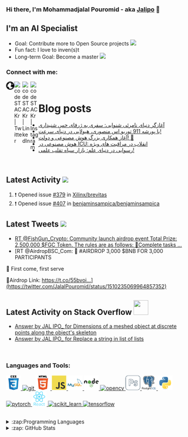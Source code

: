 ### Hi there, I'm Mohammadjalal Pouromid - aka [Jalipo][website] 👋
## I'm an AI Specialist

 
- Goal: Contribute more to Open Source projects <img src="https://media.giphy.com/media/WUlplcMpOCEmTGBtBW/giphy.gif" width="30">
- Fun fact: I love to inven(s)t
- Long-term Goal: Become a master <img src="https://media.giphy.com/media/BMyEGC1ZzwS6W2cc5n/giphy.gif"  width="30" >

### Connect with me:

[<img align="left" alt="codeSTACKr.com" width="22px" src="https://raw.githubusercontent.com/iconic/open-iconic/master/svg/globe.svg" />][website]
[<img align="left" alt="codeSTACKr | Twitter" width="22px" src="https://cdn.jsdelivr.net/npm/simple-icons@v3/icons/twitter.svg" />][twitter]
[<img align="left" alt="codeSTACKr | LinkedIn" width="22px" src="https://cdn.jsdelivr.net/npm/simple-icons@v3/icons/linkedin.svg" />][linkedin]
[<img align="left" alt="codeSTACKr | Instagram" width="22px" src="https://cdn.jsdelivr.net/npm/simple-icons@v3/icons/instagram.svg" />][instagram]

<br />

# Blog posts
<!-- BLOG-POST-LIST:START -->
- [آغازگر دنیای نامرئی شنوایی: سفری به ژرفای حس شنیداری](https://cyberuni.ir/blog/%D8%A2%D8%BA%D8%A7%D8%B2%DA%AF%D8%B1-%D8%AF%D9%86%DB%8C%D8%A7%DB%8C-%D9%86%D8%A7%D9%85%D8%B1%D8%A6%DB%8C-%D8%B4%D9%86%D9%88%D8%A7%DB%8C%DB%8C-%D8%B3%D9%81%D8%B1%DB%8C-%D8%A8%D9%87-%DA%98%D8%B1%D9%81%D8%A7%DB%8C-%D8%AD%D8%B3-%D8%B4%D9%86%DB%8C%D8%AF%D8%A7%D8%B1%DB%8C/)
- [با پورشه 911 توربو اس منصوری، هیولایی در دنیای سرعت!](https://cyberuni.ir/blog/%D8%A8%D8%A7-%D9%BE%D9%88%D8%B1%D8%B4%D9%87-911-%D8%AA%D9%88%D8%B1%D8%A8%D9%88-%D8%A7%D8%B3-%D9%85%D9%86%D8%B5%D9%88%D8%B1%DB%8C-%D9%87%DB%8C%D9%88%D9%84%D8%A7%DB%8C%DB%8C-%D8%AF%D8%B1-%D8%AF%D9%86%DB%8C%D8%A7%DB%8C-%D8%B3%D8%B1%D8%B9%D8%AA/)
- [آغاز همکاری بزرگ هوش مصنوعی و دولت! 🤖](https://cyberuni.ir/blog/%D8%A2%D8%BA%D8%A7%D8%B2-%D9%87%D9%85%DA%A9%D8%A7%D8%B1%DB%8C-%D8%A8%D8%B2%D8%B1%DA%AF-%D9%87%D9%88%D8%B4-%D9%85%D8%B5%D9%86%D9%88%D8%B9%DB%8C-%D9%88-%D8%AF%D9%88%D9%84%D8%AA/)
- [هوش مصنوعی در ICU: انقلاب در مراقبت های ویژه](https://cyberuni.ir/blog/%D9%87%D9%88%D8%B4-%D9%85%D8%B5%D9%86%D9%88%D8%B9%DB%8C-%D8%AF%D8%B1-icu-%D8%A7%D9%86%D9%82%D9%84%D8%A7%D8%A8-%D8%AF%D8%B1-%D9%85%D8%B1%D8%A7%D9%82%D8%A8%D8%AA-%D9%87%D8%A7%DB%8C-%D9%88%DB%8C%DA%98%D9%87/)
- [رسوایی در دنیای علم: بازار سیاه تقلب علمی!](https://cyberuni.ir/blog/%D8%B1%D8%B3%D9%88%D8%A7%DB%8C%DB%8C-%D8%AF%D8%B1-%D8%AF%D9%86%DB%8C%D8%A7%DB%8C-%D8%B9%D9%84%D9%85-%D8%A8%D8%A7%D8%B2%D8%A7%D8%B1-%D8%B3%DB%8C%D8%A7%D9%87-%D8%AA%D9%82%D9%84%D8%A8-%D8%B9%D9%84%D9%85%DB%8C/)
<!-- BLOG-POST-LIST:END -->


<br/>

## Latest Activity <img src="https://raw.githubusercontent.com/innng/innng/master/assets/kyubey.gif" width="80"> 
<!--START_SECTION:activity-->
1. ❗️ Opened issue [#379](https://github.com/Xilinx/brevitas/issues/379) in [Xilinx/brevitas](https://github.com/Xilinx/brevitas)
2. ❗️ Opened issue [#407](https://github.com/benjaminsampica/benjaminsampica/issues/407) in [benjaminsampica/benjaminsampica](https://github.com/benjaminsampica/benjaminsampica)
<!--END_SECTION:activity-->


## Latest Tweets <img src="https://media.giphy.com/media/26BRxIdjE82KNmVJm/giphy.gif" width="30"> 

<!-- TWITTER:START -->
- [RT @FishGun_Crypto: Community launch airdrop event
Total Prize: 2,500,000 $FGC Token. The rules are as follows:
🐡Complete tasks ...](https://twitter.com/JalalPouromid/status/1510434904487743493)
- [RT @AirdropBSC_Com: 🎁 #AIRDROP 3,000 $BNB FOR 3,000 PARTICIPANTS 

🎁 First come, first serve

🔗Airdrop Link: https://t.co/55bvoi...](https://twitter.com/JalalPouromid/status/1510235069964857352)
<!-- TWITTER:END -->

## Latest Activity on Stack Overflow  <img src="https://media.giphy.com/media/ule4vhcY1xEKQ/giphy.gif" height="40" width = '40'> 

<!-- STACKOVERFLOW:START -->
- [Answer by JAL IPO_ for Dimensions of a meshed object at discrete points along the object&#39;s skeleton](https://stackoverflow.com/questions/79000040/dimensions-of-a-meshed-object-at-discrete-points-along-the-objects-skeleton/79051975#79051975)
- [Answer by JAL IPO_ for Replace a string in list of lists](https://stackoverflow.com/questions/13781828/replace-a-string-in-list-of-lists/75055822#75055822)
<!-- STACKOVERFLOW:END -->

<br/>

  <h3 align="left">Languages and Tools:</h3>
<p align="left"> <a href="https://www.w3schools.com/css/" target="_blank"> <img src="https://raw.githubusercontent.com/devicons/devicon/master/icons/css3/css3-original-wordmark.svg" alt="css3" width="40" height="40"/> </a> <a href="https://git-scm.com/" target="_blank"> <img src="https://www.vectorlogo.zone/logos/git-scm/git-scm-icon.svg" alt="git" width="40" height="40"/> </a> <a href="https://www.w3.org/html/" target="_blank"> <img src="https://raw.githubusercontent.com/devicons/devicon/master/icons/html5/html5-original-wordmark.svg" alt="html5" width="40" height="40"/> </a> <a href="https://developer.mozilla.org/en-US/docs/Web/JavaScript" target="_blank"> <img src="https://raw.githubusercontent.com/devicons/devicon/master/icons/javascript/javascript-original.svg" alt="javascript" width="40" height="40"/> </a> <a href="https://www.mysql.com/" target="_blank"> <img src="https://raw.githubusercontent.com/devicons/devicon/master/icons/mysql/mysql-original-wordmark.svg" alt="mysql" width="40" height="40"/> </a> <a href="https://nodejs.org" target="_blank"> <img src="https://raw.githubusercontent.com/devicons/devicon/master/icons/nodejs/nodejs-original-wordmark.svg" alt="nodejs" width="40" height="40"/> </a> <a href="https://opencv.org/" target="_blank"> <img src="https://www.vectorlogo.zone/logos/opencv/opencv-icon.svg" alt="opencv" width="40" height="40"/> </a> <a href="https://www.photoshop.com/en" target="_blank"> <img src="https://raw.githubusercontent.com/devicons/devicon/master/icons/photoshop/photoshop-line.svg" alt="photoshop" width="40" height="40"/> </a> <a href="https://www.postgresql.org" target="_blank"> <img src="https://raw.githubusercontent.com/devicons/devicon/master/icons/postgresql/postgresql-original-wordmark.svg" alt="postgresql" width="40" height="40"/> </a> <a href="https://www.python.org" target="_blank"> <img src="https://raw.githubusercontent.com/devicons/devicon/master/icons/python/python-original.svg" alt="python" width="40" height="40"/> </a> <a href="https://pytorch.org/" target="_blank"> <img src="https://www.vectorlogo.zone/logos/pytorch/pytorch-icon.svg" alt="pytorch" width="40" height="40"/> </a> <a href="https://reactjs.org/" target="_blank"> <img src="https://raw.githubusercontent.com/devicons/devicon/master/icons/react/react-original-wordmark.svg" alt="react" width="40" height="40"/> </a> <a href="https://scikit-learn.org/" target="_blank"> <img src="https://upload.wikimedia.org/wikipedia/commons/0/05/Scikit_learn_logo_small.svg" alt="scikit_learn" width="40" height="40"/> </a> <a href="https://www.tensorflow.org" target="_blank"> <img src="https://www.vectorlogo.zone/logos/tensorflow/tensorflow-icon.svg" alt="tensorflow" width="40" height="40"/> </a> </p>

<br/>



<details>
  <summary>:zap:Programming Languages</summary>

  [![Top Langs](https://github-readme-stats.vercel.app/api/top-langs/?username=iamjalipo)](https://github.com/anuraghazra/github-readme-stats)

</details>

<details>
  <summary>:zap: GitHub Stats</summary>

  <img align="left" alt="jalipo" src="https://github-readme-stats.codestackr.vercel.app/api?username=iamjalipo&theme=vue&show_icons=true&hide_border=true" />

</details>




[website]: https://iamjalipo.github.io/
[twitter]: https://twitter.com/JalalPouromid
[instagram]: https://www.instagram.com/jalipo_/
[linkedin]: https://www.linkedin.com/in/mohammadjalal-pouromid-9568901b0


